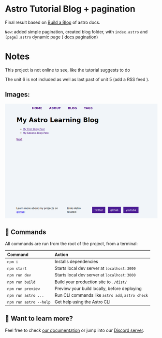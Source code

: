 # Astro Tutorial Blog + pagination

Final result based on [Build a Blog](https://docs.astro.build/en/tutorial/0-introduction/) of astro docs.

`New`: added simple pagination, created blog folder, with `index.astro` and `[page].astro` dynamic page ( [docs pagination](https://docs.astro.build/en/core-concepts/routing/#pagination))

# Notes

This project is not online to see, like the tutorial suggests to do

The unit 6 is not included as well as last past of unit 5 (add a RSS feed ).

## Images:

![Blog](blog.png)

## 🧞 Commands

All commands are run from the root of the project, from a terminal:

| Command                | Action                                           |
| :--------------------- | :----------------------------------------------- |
| `npm i`                | Installs dependencies                            |
| `npm start`            | Starts local dev server at `localhost:3000`      |
| `npm run dev`          | Starts local dev server at `localhost:3000`      |
| `npm run build`        | Build your production site to `./dist/`          |
| `npm run preview`      | Preview your build locally, before deploying     |
| `npm run astro ...`    | Run CLI commands like `astro add`, `astro check` |
| `npm run astro --help` | Get help using the Astro CLI                     |

## 👀 Want to learn more?

Feel free to check [our documentation](https://docs.astro.build) or jump into our [Discord server](https://astro.build/chat).
